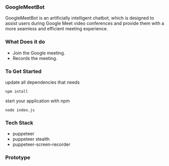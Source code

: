 ### GoogleMeetBot

GoogleMeetBot is an artificially intelligent chatbot, which is designed to assist users during Google Meet video conferences and provide them with a more seamless and efficient meeting experience. 

### What Does it do

- Join the Google meeting.
- Records the meeting.

### To Get Started

update all dependencies that needs

```
npm intall
```



start your application with npm

```
node index.js
```



### Tech Stack

- puppeteer
- puppeteer stealth
- puppeteer-screen-recorder

### Prototype
